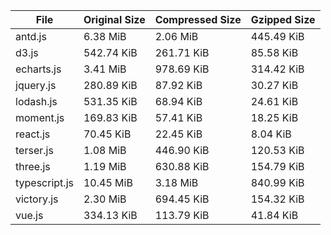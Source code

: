 | File | Original Size | Compressed Size | Gzipped Size |
| --- | --- | --- | --- |
| antd.js | 6.38 MiB | 2.06 MiB | 445.49 KiB |
| d3.js | 542.74 KiB | 261.71 KiB | 85.58 KiB |
| echarts.js | 3.41 MiB | 978.69 KiB | 314.42 KiB |
| jquery.js | 280.89 KiB | 87.92 KiB | 30.27 KiB |
| lodash.js | 531.35 KiB | 68.94 KiB | 24.61 KiB |
| moment.js | 169.83 KiB | 57.41 KiB | 18.25 KiB |
| react.js | 70.45 KiB | 22.45 KiB | 8.04 KiB |
| terser.js | 1.08 MiB | 446.90 KiB | 120.53 KiB |
| three.js | 1.19 MiB | 630.88 KiB | 154.79 KiB |
| typescript.js | 10.45 MiB | 3.18 MiB | 840.99 KiB |
| victory.js | 2.30 MiB | 694.45 KiB | 154.32 KiB |
| vue.js | 334.13 KiB | 113.79 KiB | 41.84 KiB |
